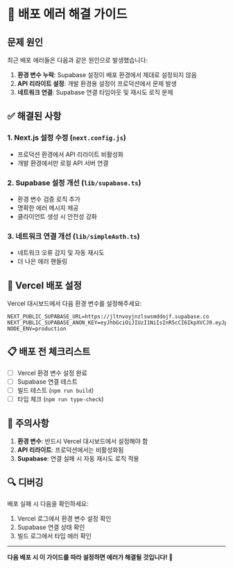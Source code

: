 # 🚀 배포 에러 해결 가이드

## 문제 원인
최근 배포 에러들은 다음과 같은 원인으로 발생했습니다:

1. **환경 변수 누락**: Supabase 설정이 배포 환경에서 제대로 설정되지 않음
2. **API 리라이트 설정**: 개발 환경용 설정이 프로덕션에서 문제 발생
3. **네트워크 연결**: Supabase 연결 타임아웃 및 재시도 로직 문제

## ✅ 해결된 사항

### 1. Next.js 설정 수정 (`next.config.js`)
- 프로덕션 환경에서 API 리라이트 비활성화
- 개발 환경에서만 로컬 API 서버 연결

### 2. Supabase 설정 개선 (`lib/supabase.ts`)
- 환경 변수 검증 로직 추가
- 명확한 에러 메시지 제공
- 클라이언트 생성 시 안전성 강화

### 3. 네트워크 연결 개선 (`lib/simpleAuth.ts`)
- 네트워크 오류 감지 및 자동 재시도
- 더 나은 에러 핸들링

## 🔧 Vercel 배포 설정

Vercel 대시보드에서 다음 환경 변수를 설정해주세요:

```
NEXT_PUBLIC_SUPABASE_URL=https://jltnvoyjnzlswsmddojf.supabase.co
NEXT_PUBLIC_SUPABASE_ANON_KEY=eyJhbGciOiJIUzI1NiIsInR5cCI6IkpXVCJ9.eyJpc3MiOiJzdXBhYmFzZSIsInJlZiI6ImpsdG52b3lqbnpsc3dzbWRkb2pmIiwicm9sZSI6ImFub24iLCJpYXQiOjE3NTUzODk5MjQsImV4cCI6MjA3MDk2NTkyNH0.5blt8JeShSgBA50l5bcE30Um1nGlYJAl685XBdVrqdg
NODE_ENV=production
```

## 📋 배포 전 체크리스트

- [ ] Vercel 환경 변수 설정 완료
- [ ] Supabase 연결 테스트
- [ ] 빌드 테스트 (`npm run build`)
- [ ] 타입 체크 (`npm run type-check`)

## 🚨 주의사항

1. **환경 변수**: 반드시 Vercel 대시보드에서 설정해야 함
2. **API 리라이트**: 프로덕션에서는 비활성화됨
3. **Supabase**: 연결 실패 시 자동 재시도 로직 적용

## 🔍 디버깅

배포 실패 시 다음을 확인하세요:

1. Vercel 로그에서 환경 변수 설정 확인
2. Supabase 연결 상태 확인
3. 빌드 로그에서 타입 에러 확인

---

**다음 배포 시 이 가이드를 따라 설정하면 에러가 해결될 것입니다! 🎯**


